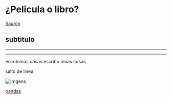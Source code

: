 # ¿Pelicula o libro?
[Sauron](images/Sauron.jpg)
## subtitulo
___
____

escribimos cosas
escribo mnas cosas 

salto de linea 

![imgens](imagenes/nombreimg.png)

[pandas](https://pandas.pydata.org/docs/)